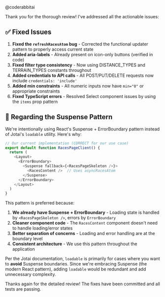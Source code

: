 @coderabbitai

Thank you for the thorough review! I've addressed all the actionable issues:

## ✅ Fixed Issues

1. **Fixed the `refreshRacesAtom` bug** - Corrected the functional updater pattern to properly access current state
2. **Added aria-labels** - Already present on icon-only buttons (verified in code)
3. **Fixed filter type consistency** - Now using DISTANCE_TYPES and TERRAIN_TYPES constants throughout
4. **Added credentials to API calls** - All POST/PUT/DELETE requests now include `credentials: 'include'`
5. **Added min constraints** - All numeric inputs now have `min="0"` or appropriate constraints
6. **Fixed TypeScript errors** - Resolved Select component issues by using the `items` prop pattern

## 📝 Regarding the Suspense Pattern

We're intentionally using React's Suspense + ErrorBoundary pattern instead of Jotai's `loadable` utility. Here's why:

```typescript
// Our current implementation (CORRECT for our use case)
export default function RacesPageClient() {
  return (
    <Layout>
      <ErrorBoundary>
        <Suspense fallback={<RacesPageSkeleton />}>
          <RacesContent />  // Uses asyncRacesAtom
        </Suspense>
      </ErrorBoundary>
    </Layout>
  )
}
```

This pattern is preferred because:

1. **We already have Suspense + ErrorBoundary** - Loading state is handled by `<RacesPageSkeleton />`, errors by `ErrorBoundary`
2. **Cleaner component code** - The `RacesContent` component doesn't need to handle loading/error states
3. **Better separation of concerns** - Loading and error handling are at the boundary level
4. **Consistent architecture** - We use this pattern throughout the application

Per the Jotai documentation, `loadable` is primarily for cases where you want to **avoid** Suspense boundaries. Since we're embracing Suspense (the modern React pattern), adding `loadable` would be redundant and add unnecessary complexity.

Thanks again for the detailed review! The fixes have been committed and all tests are passing.
